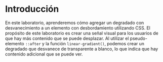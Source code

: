 # Introducción

En este laboratorio, aprenderemos cómo agregar un degradado con desvanecimiento a un elemento con desbordamiento utilizando CSS. El propósito de este laboratorio es crear una señal visual para los usuarios de que hay más contenido que se puede desplazar. Al utilizar el pseudo-elemento `::after` y la función `linear-gradient()`, podemos crear un degradado que desvanece de transparente a blanco, lo que indica que hay contenido adicional que se puede ver.
